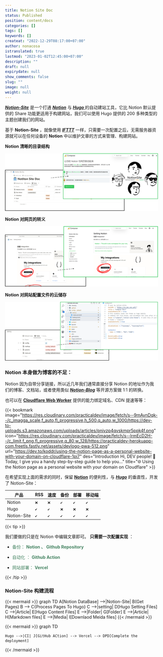 ```yaml
---
title: Notion Site Doc
status: Published
position: content/docs
categories: []
tags: []
keywords: []
createat: "2022-12-29T08:17:00+07:00"
author: nonacosa
istranslated: true
lastmod: "2023-01-02T12:45:00+07:00"
description: ""
draft: null
expirydate: null
show_comments: false
slug: ""
image: null
weight: null
---
```

 ***[Notion-Site](https://github.com/pkwenda/notion-site)*** 是一个打通 ***[Notion](https://www.notion.so/)*** 与 ***[Hugo ](https://gohugo.io/)*** 的自动建站工具，它比 Notion 默认提供的 Share 功能更适用于构建网站，我们可以使用 Hugo 提供的 200 多种类型的主题创建我们的网站。

基于 **Notion-Site** ，就像使用 ***[IFTTT](https://ifttt.com/)*** 一样，只需要一次配置之后，无需服务器资源就可以在任何设备的 **Notion** 中以维护文章的方式来管理、构建网站。

<!--more-->

 **Notion 清晰的目录结构** 

![](media/s3.us-west-2.amazonaws.com_1dbf46ad-691b-4b0e-9cf7-fb3140b37958.png)

 **Notion 对网页的转义** 

![](media/s3.us-west-2.amazonaws.com_a8bac8cf-c661-48ef-adb2-46e441bee15a.png)

 **Notion 对网站配置文件的云储存** 

![](media/s3.us-west-2.amazonaws.com_098187b4-3e9e-46d5-8dc7-51e5d4aeb278.png)

### Notion 本身做为博客的不足：
Notion 因为自带分享链接，所以近几年我们通常直接分享 Notion 的地址作为我们的博客、文档站，或者使用类似 ***[Notion-Blog](/3dab2163acdb415aaf6514b3c00368c5)*** 等开源方案做 1:1 的转换。

也可以在 **[Cloudflare Web Worker](https://developers.cloudflare.com/dns/zone-setups/full-setup/setup)** 提供的能力绑定域名、CDN 提速等等：



{{< bookmark image="https://res.cloudinary.com/practicaldev/image/fetch/s--9mAvnDqk--/c_imagga_scale,f_auto,fl_progressive,h_500,q_auto,w_1000/https://dev-to-uploads.s3.amazonaws.com/uploads/articles/pnivzp4qvskmpr5ppk4f.png" icon="https://res.cloudinary.com/practicaldev/image/fetch/s--lrmEcD2H--/c_limit,f_png,fl_progressive,q_80,w_128/https://practicaldev-herokuapp-com.freetls.fastly.net/assets/devlogo-pwa-512.png" url="https://dev.to/koddr/using-the-notion-page-as-a-personal-website-with-your-domain-on-cloudflare-1pi7"  des="Introduction   Hi, DEV people! 🙂 Today, I give you a handy step-by-step guide to help you..."  title="🌐 Using the Notion page as a personal website with your domain on Cloudflare"  >}}



在希望实现上面的需求的同时，保留 **[Notion](https://www.notion.so/)** 的便利性，与 ***[Hugo](https://gohugo.io/)*** 的垂直性，开发了 Notion-Site：




| 产品 | RSS | 速度 | 备份 | 部署 | 移动端 |
| --- | --- | --- | --- | --- | --- |
| Notion | `❌` | `❌` | `✔` | `✔` | `✔` |
| Hugo | `✔` | `✔` | `❌` | `❌` | `❌` |
| Notion-Site | `✔` | `✔` | `✔` | `✔` | `✔` |
<!--more-->



{{< tip >}}

我们要做的只是在 Notion 中编辑文章即可。 **只需要一次配置实现** ：

- <span style="color: rgba(68, 131, 97, 1);">备份：</span><span style="color: rgba(68, 131, 97, 1);"> **Notion 、 Github Repository** </span>

- <span style="color: rgba(68, 131, 97, 1);">自动化 ：</span><span style="color: rgba(68, 131, 97, 1);"> **Github Action** </span>

- <span style="color: rgba(68, 131, 97, 1);">网站部署：</span><span style="color: rgba(68, 131, 97, 1);"> **Vercel** </span>

{{< /tip >}}





### Notion-Site 构建流程

{{< mermaid >}}
graph TD
    A[Notion DataBase] -->|Notion-Site| B(Get Pages)
    B --> C{Process Pages To Hugo}
    C -->|setting| D[Hugo Setting Files]
    C -->|Article| E[Hugo Content Files]
    E -->|Folder| G[Folder]
    E -->|Article| H[Markdown files]
    E -->|Media| I[Downlaod Meida files]
{{< /mermaid >}}





{{< mermaid >}}
graph TD
   
    Hugo -->|CI| J[GitHub ACtion] --> Vercel --> DPD[Complete the deployment]
{{< /mermaid >}}









